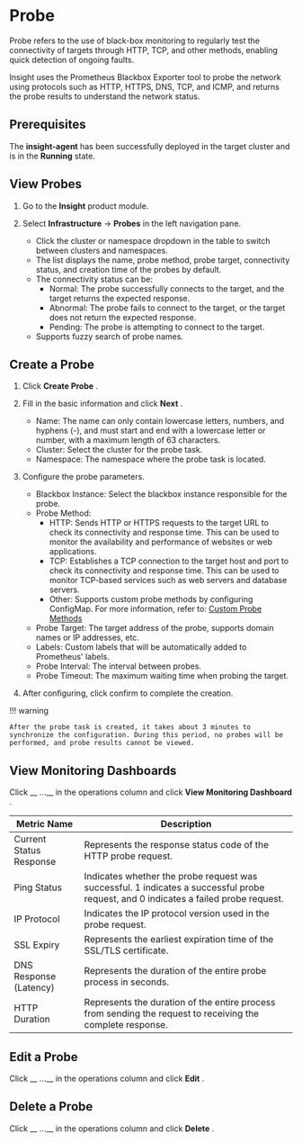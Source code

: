 # Probe

Probe refers to the use of black-box monitoring to regularly test the connectivity of targets through HTTP, TCP, and other methods, enabling quick detection of ongoing faults.

Insight uses the Prometheus Blackbox Exporter tool to probe the network using protocols such as HTTP, HTTPS, DNS, TCP, and ICMP, and returns the probe results to understand the network status.

## Prerequisites

The __insight-agent__ has been successfully deployed in the target cluster and is in the __Running__ state.

## View Probes

1. Go to the __Insight__ product module.
2. Select __Infrastructure__ -> __Probes__ in the left navigation pane.

    - Click the cluster or namespace dropdown in the table to switch between clusters and namespaces.
    - The list displays the name, probe method, probe target, connectivity status, and creation time of the probes by default.
    - The connectivity status can be:
        - Normal: The probe successfully connects to the target, and the target returns the expected response.
        - Abnormal: The probe fails to connect to the target, or the target does not return the expected response.
        - Pending: The probe is attempting to connect to the target.
    - Supports fuzzy search of probe names.


## Create a Probe

1. Click __Create Probe__ .
2. Fill in the basic information and click __Next__ .

    - Name: The name can only contain lowercase letters, numbers, and hyphens (-), and must start and end with a lowercase letter or number, with a maximum length of 63 characters.
    - Cluster: Select the cluster for the probe task.
    - Namespace: The namespace where the probe task is located.


3. Configure the probe parameters.

    - Blackbox Instance: Select the blackbox instance responsible for the probe.
    - Probe Method:
        - HTTP: Sends HTTP or HTTPS requests to the target URL to check its connectivity and response time. This can be used to monitor the availability and performance of websites or web applications.
        - TCP: Establishes a TCP connection to the target host and port to check its connectivity and response time. This can be used to monitor TCP-based services such as web servers and database servers.
        - Other: Supports custom probe methods by configuring ConfigMap. For more information, refer to: [Custom Probe Methods](../collection-manag/probe-module.md)
    - Probe Target: The target address of the probe, supports domain names or IP addresses, etc.
    - Labels: Custom labels that will be automatically added to Prometheus' labels.
    - Probe Interval: The interval between probes.
    - Probe Timeout: The maximum waiting time when probing the target.

4. After configuring, click confirm to complete the creation.

!!! warning

    After the probe task is created, it takes about 3 minutes to synchronize the configuration. During this period, no probes will be performed, and probe results cannot be viewed.

## View Monitoring Dashboards

Click __ ...__ in the operations column and click __View Monitoring Dashboard__ .

| Metric Name | Description |
| -- | -- |
| Current Status Response | Represents the response status code of the HTTP probe request. |
| Ping Status | Indicates whether the probe request was successful. 1 indicates a successful probe request, and 0 indicates a failed probe request. |
| IP Protocol | Indicates the IP protocol version used in the probe request. |
| SSL Expiry | Represents the earliest expiration time of the SSL/TLS certificate. |
| DNS Response (Latency) | Represents the duration of the entire probe process in seconds. |
| HTTP Duration | Represents the duration of the entire process from sending the request to receiving the complete response. |

## Edit a Probe

Click __ ...__ in the operations column and click __Edit__ .


## Delete a Probe

Click __ ...__ in the operations column and click __Delete__ .
